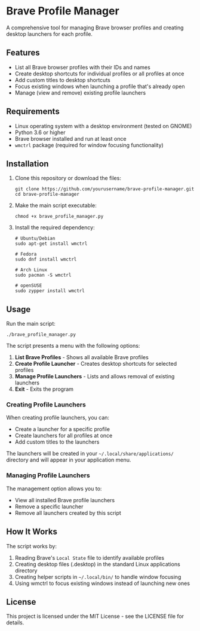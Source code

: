 # Brave Profile Manager

A comprehensive tool for managing Brave browser profiles and creating desktop launchers for each profile.

## Features

- List all Brave browser profiles with their IDs and names
- Create desktop shortcuts for individual profiles or all profiles at once
- Add custom titles to desktop shortcuts
- Focus existing windows when launching a profile that's already open
- Manage (view and remove) existing profile launchers

## Requirements

- Linux operating system with a desktop environment (tested on GNOME)
- Python 3.6 or higher
- Brave browser installed and run at least once
- `wmctrl` package (required for window focusing functionality)

## Installation

1. Clone this repository or download the files:
   ```
   git clone https://github.com/yourusername/brave-profile-manager.git
   cd brave-profile-manager
   ```

2. Make the main script executable:
   ```
   chmod +x brave_profile_manager.py
   ```

3. Install the required dependency:
   ```
   # Ubuntu/Debian
   sudo apt-get install wmctrl
   
   # Fedora
   sudo dnf install wmctrl
   
   # Arch Linux
   sudo pacman -S wmctrl
   
   # openSUSE
   sudo zypper install wmctrl
   ```

## Usage

Run the main script:
```
./brave_profile_manager.py
```

The script presents a menu with the following options:
1. **List Brave Profiles** - Shows all available Brave profiles
2. **Create Profile Launcher** - Creates desktop shortcuts for selected profiles
3. **Manage Profile Launchers** - Lists and allows removal of existing launchers
4. **Exit** - Exits the program

### Creating Profile Launchers

When creating profile launchers, you can:
- Create a launcher for a specific profile
- Create launchers for all profiles at once
- Add custom titles to the launchers

The launchers will be created in your `~/.local/share/applications/` directory and will appear in your application menu.

### Managing Profile Launchers

The management option allows you to:
- View all installed Brave profile launchers
- Remove a specific launcher
- Remove all launchers created by this script

## How It Works

The script works by:
1. Reading Brave's `Local State` file to identify available profiles
2. Creating desktop files (.desktop) in the standard Linux applications directory
3. Creating helper scripts in `~/.local/bin/` to handle window focusing
4. Using wmctrl to focus existing windows instead of launching new ones

## License

This project is licensed under the MIT License - see the LICENSE file for details.